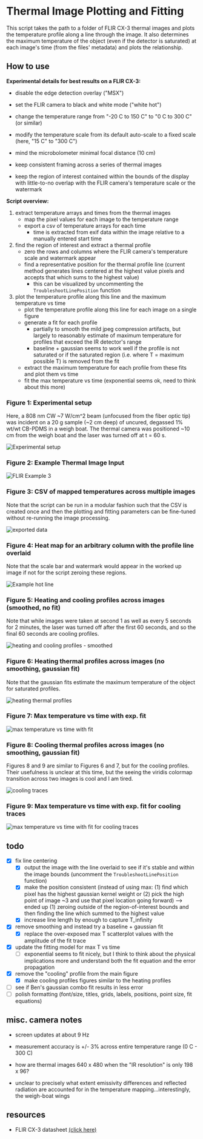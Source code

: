 # Thermal Image Plotting and Fitting

This script takes the path to a folder of FLIR CX-3 thermal images and plots the temperature profile along a line through the image. It also determines the maximum temperature of the object (even if the detector is saturated) at each image's time (from the files' metadata) and plots the relationship.

## How to use

**Experimental details for best results on a FLIR CX-3:**

- disable the edge detection overlay ("MSX")
  
- set the FLIR camera to black and white mode ("white hot")
  
- change the temperature range from "-20 C to 150 C" to "0 C to 300 C" (or similar)
  
- modify the temperature scale from its default auto-scale to a fixed scale (here, "15 C" to "300 C")
  
- mind the microbolometer minimal focal distance (10 cm)

- keep consistent framing across a series of thermal images
  
- keep the region of interest contained within the bounds of the display with little-to-no overlap with the FLIR camera's temperature scale or the watermark

**Script overview:**

1. extract temperature arrays and times from the thermal images
   - map the pixel values for each image to the temperature range
   - export a csv of temperature arrays for each time
     - time is extracted from exif data within the image relative to a manually entered start time
2. find the region of interest and extract a thermal profile
    - zero the rows and columns where the FLIR camera's temperature scale and watermark appear
    - find a representative position for the thermal profile line (current method generates lines centered at the highest value pixels and accepts that which sums to the highest value)
      - this can be visualized by uncommenting the `TroubleshootLinePosition` function
3. plot the temperature profile along this line and the maximum temperature vs time
    - plot the temperature profile along this line for each image on a single figure
    - generate a fit for each profile
      - partially to smooth the mild jpeg compression artifacts, but largely to reasonably estimate of maximum temperature for profiles that exceed the IR detector's range
      - baseline + gaussian seems to work well if the profile is not saturated or if the saturated region (i.e. where T = maximum possible T) is removed from the fit
    - extract the maximum temperature for each profile from these fits and plot them vs time
    - fit the max temperature vs time (exponential seems ok, need to think about this more)

### Figure 1: Experimental setup

Here, a 808 nm CW ~7 W/cm^2 beam (unfocused from the fiber optic tip) was incident on a 20 g sample (~2 cm deep) of uncured, degassed 1% wt/wt CB-PDMS in a weigh boat.  The thermal camera was positioned ~10 cm from the weigh boat and the laser was turned off at t = 60 s.

![Experimental setup](exports/1_experimentalSetup.png)

### Figure 2: Example Thermal Image Input

![FLIR Example 3](Nov19/FLIR2191.jpg)

### Figure 3: CSV of mapped temperatures across multiple images

Note that the script can be run in a modular fashion such that the CSV is created once and then the plotting and fitting parameters can be fine-tuned without re-running the image processing.

![exported data](exports/3_csv.png)

### Figure 4: Heat map for an arbitrary column with the profile line overlaid

Note that the scale bar and watermark would appear in the worked up image if not for the script zeroing these regions.

![Example hot line](exports/4_exampleLine.png)

### Figure 5: Heating and cooling profiles across images (smoothed, no fit)

Note that while images were taken at second 1 as well as every 5 seconds for 2 minutes, the laser was turned off after the first 60 seconds, and so the final 60 seconds are cooling profiles.

![heating and cooling profiles - smoothed](exports/5_heating-and-cooling-profiles_smoothed.png)

### Figure 6: Heating thermal profiles across images (no smoothing, gaussian fit)

Note that the gaussian fits estimate the maximum temperature of the object for saturated profiles.

![heating thermal profiles](exports/6_thermalprofiles.png)

### Figure 7: Max temperature vs time with exp. fit

![max temperature vs time with fit](exports/7_maxTempVsTime.png)

### Figure 8: Cooling thermal profiles across images (no smoothing, gaussian fit)

Figures 8 and 9 are similar to Figures 6 and 7, but for the cooling profiles.  Their usefulness is unclear at this time, but the seeing the viridis colormap transition across two images is cool and I am tired.

![cooling traces](exports/8_coolingImage.png)

### Figure 9: Max temperature vs time with exp. fit for cooling traces

![max temperature vs time with fit for cooling traces](exports/9_coolingTvstime.png)

## todo

- [x] fix line centering
  - [x] output the image with the line overlaid to see if it's stable and within the image bounds (uncomment the `TroubleshootLinePosition` function)
  - [x] make the position consistent (instead of using max: (1) find which pixel has the highest gaussian kernel weight or (2) pick the high point of image ~3 and use that pixel location going forward) --> ended up (1) zeroing outside of the region-of-interest bounds and then finding the line which summed to the highest value
  - [x] increase line length by enough to capture T_infinity
- [x] remove smoothing and instead try a baseline + gaussian fit
  - [x] replace the over-exposed max T scatterplot values with the amplitude of the fit trace
- [x] update the fitting model for max T vs time
  - [ ] exponential seems to fit nicely, but I think to think about the physical implications more and understand both the fit equation and the error propagation
- [x] remove the "cooling" profile from the main figure
  - [x] make cooling profiles figures similar to the heating profiles
- [ ] see if Ben's gaussian combo fit results in less error
- [ ] polish formatting (font/size, titles, grids, labels, positions, point size, fit equations)

## misc. camera notes

- screen updates at about 9 Hz

- measurement accuracy is +/- 3% across entire temperature range (0 C - 300 C)
  
- how are thermal images 640 x 480  when the "IR resolution" is only 198 x 96?

- unclear to precisely what extent emissivity differences and reflected radiation are accounted for in the temperature mapping...interestingly, the weigh-boat wings
  
## resources

- FLIR CX-3 datasheet [(click here)](https://support.flir.com/DsDownload/App/Compare/?Lang=En&PN_LIST=90501-0101,90501-0201)
